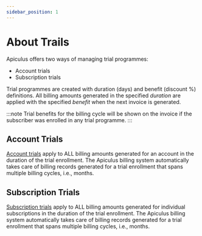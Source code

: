 ```yaml
---
sidebar_position: 1
---
```

# About Trails

Apiculus offers two ways of managing trial programmes:
- Account trials 
- Subscription trials

Trial programmes are created with duration (days) and benefit (discount %) definitions. All billing amounts generated in the specified _duration_ are applied with the specified _benefit_ when the next invoice is generated.

:::note
Trial benefits for the billing cycle will be shown on the invoice if the subscriber was enrolled in any trial programme.
:::

## Account Trials
[Account trials](WorkingwithAccountTrials) apply to ALL billing amounts generated for an account in the duration of the trial enrollment. The Apiculus billing system automatically takes care of billing records generated for a trial enrollment that spans multiple billing cycles, i.e., months.

## Subscription Trials
[Subscription trials](WorkingwithSubscriptionTrials) apply to ALL billing amounts generated for individual subscriptions in the duration of the trial enrollment. The Apiculus billing system automatically takes care of billing records generated for a trial enrollment that spans multiple billing cycles, i.e., months.